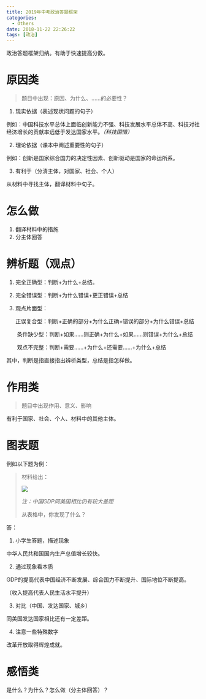 ```yaml
---
title: 2019年中考政治答题框架
categories:
  - Others
date: 2018-11-22 22:26:22
tags: [政治]
---
```


政治答题框架归纳。有助于快速提高分数。

<!--more-->

# 原因类

> 题目中出现：原因、为什么、……的必要性？

1. 现实依据（表述现状问题的句子）

例如：中国科技水平总体上面临创新能力不强、科技发展水平总体不高、科技对社经济增长的贡献率远低于发达国家水平。*（科技国情）*

2. 理论依据（课本中阐述重要性的句子）

例如：创新是国家综合国力的决定性因素、创新驱动是国家的命运所系。

3. 有利于（分清主体，对国家、社会、个人）

从材料中寻找主体，翻译材料中句子。

# 怎么做

1. 翻译材料中的措施
2. 分主体回答

# 辨析题（观点）

1. 完全正确型：判断+为什么+总结。

2. 完全错误型：判断+为什么错误+更正错误+总结

3. 观点片面型：

   ​	正误复合型：判断+正确的部分+为什么正确+错误的部分+为什么错误+总结

   ​	条件缺少型：判断+如果……则正确+为什么+如果……则错误+为什么+总结

   ​	观点不完整：判断+需要……+为什么+还需要……+为什么+总结

其中，判断是指直接指出辨析类型，总结是指怎样做。

# 作用类

> 题目中出现作用、意义、影响

有利于国家、社会、个人、材料中的其他主体。

# 图表题

例如以下题为例：

> 材料给出：
>
> ![](https://www.micdz.cn/img/2019-10-02-18.png)
>
> *注：中国GDP同美国相比仍有较大差距*
>
> 从表格中，你发现了什么？

答：

1. 小学生答题，描述现象

中华人民共和国国内生产总值增长较快。

2. 通过现象看本质

GDP的提高代表中国经济不断发展、综合国力不断提升、国际地位不断提高。

（收入提高代表人民生活水平提升）

3. 对比（中国、发达国家、城乡）

同美国发达国家相比还有一定差距。

4. 注意一些特殊数字

改革开放取得辉煌成就。



# 感悟类

是什么？为什么？怎么做（分主体回答）？